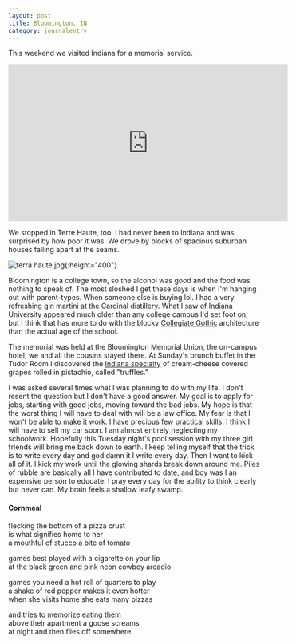 ```yaml
---
layout: post
title: Bloomington, IN
category: journalentry
---
```


This weekend we visited Indiana for a memorial service.

<iframe width="560" height="315" src="https://www.youtube.com/embed/kvVPjAENZ00" frameborder="0" allow="autoplay; encrypted-media" allowfullscreen></iframe>

We stopped in Terre Haute, too. I had never been to Indiana and was surprised by how poor it was. We drove by blocks of spacious suburban houses falling apart at the seams.

![terra haute.jpg](/assets/TH.png){:height="400"}

Bloomington is a college town, so the alcohol was good and the food was nothing to speak of. The most sloshed I get these days is when I'm hanging out with parent-types. When someone else is buying lol. I had a very refreshing gin martini at the Cardinal distillery. What I saw of Indiana University appeared much older than any college campus I'd set foot on, but I think that has more to do with the blocky [Collegiate Gothic](https://en.wikipedia.org/wiki/Collegiate_Gothic) architecture than the actual age of the school. 

The memorial was held at the Bloomington Memorial Union, the on-campus hotel; we and all the cousins stayed there. At Sunday's brunch buffet in the Tudor Room I discovered the [Indiana specialty](https://delightfulemade.com/2015/12/04/cheese-grape-pistachio-truffles/) of cream-cheese covered grapes rolled in pistachio, called "truffles." 

I was asked several times what I was planning to do with my life. I don't resent the question but I don't have a good answer. My goal is to apply for jobs, starting with good jobs, moving toward the bad jobs. My hope is that the worst thing I will have to deal with will be a law office. My fear is that I won't be able to make it work. I have precious few practical skills. I think I will have to sell my car soon. I am almost entirely neglecting my schoolwork. Hopefully this Tuesday night's pool session with my three girl friends will bring me back down to earth. I keep telling myself that the trick is to write every day and god damn it I write every day. Then I want to kick all of it. I kick my work until the glowing shards break down around me. Piles of rubble are basically all I have contributed to date, and boy was I an expensive person to educate. I pray every day for the ability to think clearly but never can. My brain feels a shallow leafy swamp. 

#### Cornmeal

flecking the bottom of a pizza crust<br>
is what signifies home to her<br>
a mouthful of stucco a bite of tomato<br>

games best played with a cigarette on your lip<br>
at the black green and pink neon cowboy arcadio<br>

games you need a hot roll of quarters to play<br>
a shake of red pepper makes it even hotter<br>
when she visits home she eats many pizzas<br>

and tries to memorize eating them<br>
above their apartment a goose screams<br>
at night and then flies off somewhere

